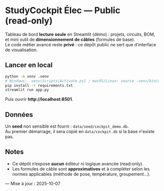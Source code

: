 # StudyCockpit Élec — Public (read‑only)

Tableau de bord **lecture seule** en Streamlit (démo) : projets, circuits, BOM, et mini outil de **dimensionnement de câbles** (formules de base).  
Le code métier avancé reste **privé** : ce dépôt public ne sert que d’interface de visualisation.

## Lancer en local
```bash
python -m venv .venv
# Windows: .venv\Scripts\Activate.ps1 ; macOS/Linux: source .venv/bin/activate
pip install -r requirements.txt
streamlit run app.py
```
Puis ouvrir **http://localhost:8501**.

## Données
Un **seed** non sensible est fourni : `data/seed/cockpit_demo.db`.  
Au premier démarrage, il sera copié en `data/cockpit.db` si la base n'existe pas.

## Notes
- Ce dépôt n’expose **aucun** éditeur ni logique avancée (read‑only).
- Les formules de câble sont **approximatives** et à compléter selon les normes applicables (méthode de pose, température, groupement…).

— Mise à jour : 2025-10-07
